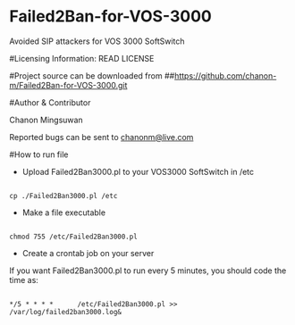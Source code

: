 # Failed2Ban-for-VOS-3000
Avoided SIP attackers for VOS 3000 SoftSwitch

#Licensing Information: READ LICENSE

#Project source can be downloaded from
##https://github.com/chanon-m/Failed2Ban-for-VOS-3000.git

#Author & Contributor

Chanon Mingsuwan

Reported bugs can be sent to chanonm@live.com

#How to run file

* Upload Failed2Ban3000.pl to your VOS3000 SoftSwitch in /etc

```

cp ./Failed2Ban3000.pl /etc

```

* Make a file executable  

```

chmod 755 /etc/Failed2Ban3000.pl

```

* Create a crontab job on your server

If you want Failed2Ban3000.pl to run every 5 minutes, you should code the time as:

```

*/5 * * * *      /etc/Failed2Ban3000.pl >> /var/log/failed2ban3000.log&

```
